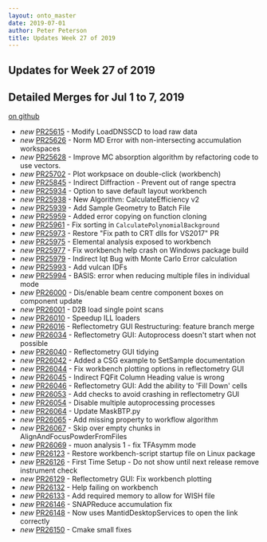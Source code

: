```yaml
---
layout: onto_master
date: 2019-07-01
author: Peter Peterson
title: Updates Week 27 of 2019
---
```

Updates for Week 27 of 2019
---------------------------

Detailed Merges for Jul 1 to 7, 2019
------------------------------------
[on github](https://github.com/mantidproject/mantid/pulls?q=is%3Apr+merged%3A2019-07-02..2019-07-07)

* *new* [PR25615](https://github.com/mantidproject/mantid/pull/25615) - Modify LoadDNSSCD to load raw data
* *new* [PR25626](https://github.com/mantidproject/mantid/pull/25626) - Norm MD Error with non-intersecting accumulation workspaces
* *new* [PR25628](https://github.com/mantidproject/mantid/pull/25628) - Improve MC absorption algorithm by refactoring code to use vectors.
* *new* [PR25702](https://github.com/mantidproject/mantid/pull/25702) - Plot workpsace on double-click (workbench)
* *new* [PR25845](https://github.com/mantidproject/mantid/pull/25845) - Indirect Diffraction - Prevent out of range spectra
* *new* [PR25934](https://github.com/mantidproject/mantid/pull/25934) - Option to save default layout workbench
* *new* [PR25938](https://github.com/mantidproject/mantid/pull/25938) - New Algorithm: CalculateEfficiency v2
* *new* [PR25939](https://github.com/mantidproject/mantid/pull/25939) - Add Sample Geometry to Batch File
* *new* [PR25959](https://github.com/mantidproject/mantid/pull/25959) - Added error copying on function cloning
* *new* [PR25961](https://github.com/mantidproject/mantid/pull/25961) - Fix sorting in `CalculatePolynomialBackground`
* *new* [PR25973](https://github.com/mantidproject/mantid/pull/25973) - Restore "Fix path to CRT dlls for VS2017" PR
* *new* [PR25975](https://github.com/mantidproject/mantid/pull/25975) - Elemental analysis exposed to workbench
* *new* [PR25977](https://github.com/mantidproject/mantid/pull/25977) - Fix workbench help crash on Windows package build
* *new* [PR25979](https://github.com/mantidproject/mantid/pull/25979) - Indirect Iqt Bug with Monte Carlo Error calculation
* *new* [PR25993](https://github.com/mantidproject/mantid/pull/25993) - Add vulcan IDFs
* *new* [PR25994](https://github.com/mantidproject/mantid/pull/25994) - BASIS: error when reducing multiple files in individual mode
* *new* [PR26000](https://github.com/mantidproject/mantid/pull/26000) - Dis/enable beam centre component boxes on component update
* *new* [PR26001](https://github.com/mantidproject/mantid/pull/26001) - D2B load single point scans
* *new* [PR26010](https://github.com/mantidproject/mantid/pull/26010) - Speedup ILL loaders
* *new* [PR26016](https://github.com/mantidproject/mantid/pull/26016) - Reflectometry GUI Restructuring: feature branch merge
* *new* [PR26034](https://github.com/mantidproject/mantid/pull/26034) - Reflectometry GUI: Autoprocess doesn't start when not possible
* *new* [PR26040](https://github.com/mantidproject/mantid/pull/26040) - Reflectometry GUI tidying
* *new* [PR26042](https://github.com/mantidproject/mantid/pull/26042) - Added a CSG example to SetSample documentation
* *new* [PR26044](https://github.com/mantidproject/mantid/pull/26044) - Fix workbench plotting options in reflectometry GUI
* *new* [PR26045](https://github.com/mantidproject/mantid/pull/26045) - Indirect FQFit Column Heading value is wrong
* *new* [PR26046](https://github.com/mantidproject/mantid/pull/26046) - Reflectometry GUI: Add the ability to 'Fill Down' cells
* *new* [PR26053](https://github.com/mantidproject/mantid/pull/26053) - Add checks to avoid crashing in reflectometry GUI
* *new* [PR26054](https://github.com/mantidproject/mantid/pull/26054) - Disable multiple autoprocessing processes
* *new* [PR26064](https://github.com/mantidproject/mantid/pull/26064) - Update MaskBTP.py
* *new* [PR26065](https://github.com/mantidproject/mantid/pull/26065) - Add missing property to workflow algorithm
* *new* [PR26067](https://github.com/mantidproject/mantid/pull/26067) - Skip over empty chunks in AlignAndFocusPowderFromFiles
* *new* [PR26069](https://github.com/mantidproject/mantid/pull/26069) - muon analysis 1 - fix TFAsymm mode
* *new* [PR26123](https://github.com/mantidproject/mantid/pull/26123) - Restore workbench-script startup file on Linux package
* *new* [PR26126](https://github.com/mantidproject/mantid/pull/26126) - First Time Setup - Do not show until next release remove instrument check
* *new* [PR26129](https://github.com/mantidproject/mantid/pull/26129) - Reflectometry GUI: Fix workbench plotting
* *new* [PR26132](https://github.com/mantidproject/mantid/pull/26132) - Help failing on workbench
* *new* [PR26133](https://github.com/mantidproject/mantid/pull/26133) - Add required memory to allow for WISH file
* *new* [PR26146](https://github.com/mantidproject/mantid/pull/26146) - SNAPReduce accumulation fix
* *new* [PR26148](https://github.com/mantidproject/mantid/pull/26148) - Now uses MantidDesktopServices to open the link correctly
* *new* [PR26150](https://github.com/mantidproject/mantid/pull/26150) - Cmake small fixes
